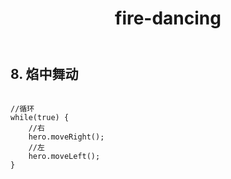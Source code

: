 ﻿---
layout: default
title: fire-dancing
---
## 8. 焰中舞动
```

//循环
while(true) {
    //右
    hero.moveRight();
    //左
    hero.moveLeft();
}

```
